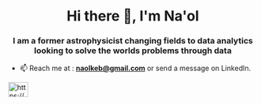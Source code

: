 <h1 align="center">Hi there 👋, I'm Na'ol</h1>
<h3 align="center">I am a former astrophysicist changing fields to data analytics looking to solve the worlds problems through data</h3>

- 📫 Reach me at : **naolkeb@gmail.com** or send a message on LinkedIn.
<p align="left">
<a href="https://www.linkedin.com/in/naol-kebede/" target="blank"><img align="center" src="https://i.imgur.com/7YJxIYM.png[/img" alt="https://www.linkedin.com/in/naol-kebede/" height="30" width="40" /></a>
</p>
<!--
**naolkeb/naolkeb** is a ✨ _special_ ✨ repository because its `README.md` (this file) appears on your GitHub profile.

Here are some ideas to get you started:

- 🔭 I’m currently working on ...
- 🌱 I’m currently learning ...
- 👯 I’m looking to collaborate on ...
- 🤔 I’m looking for help with ...
- 💬 Ask me about ...
- 📫 How to reach me: ...
- 😄 Pronouns: ...
- ⚡ Fun fact: ...
-->
